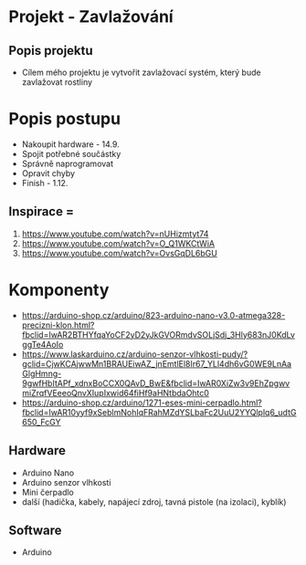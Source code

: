 # Projekt - Zavlažování

## Popis projektu
- Cílem mého projektu je vytvořit zavlažovací systém, který bude zavlažovat rostliny

# Popis postupu
- Nakoupit hardware - 14.9.
- Spojit potřebné součástky
- Správně naprogramovat
- Opravit chyby
- Finish - 1.12.

## Inspirace = 
1. https://www.youtube.com/watch?v=nUHizmtyt74  
2. https://www.youtube.com/watch?v=O_Q1WKCtWiA
3. https://www.youtube.com/watch?v=OvsGqDL6bGU

# Komponenty
- https://arduino-shop.cz/arduino/823-arduino-nano-v3.0-atmega328-precizni-klon.html?fbclid=IwAR2BTHYfqaYoCF2yD2yJkGVORmdvSOLjSdj_3Hly683nJ0KdLvggTe4AoIo
- https://www.laskarduino.cz/arduino-senzor-vlhkosti-pudy/?gclid=CjwKCAjwwMn1BRAUEiwAZ_jnEmtlEl8Ir67_YLl4dh6vG0WE9LnAaGlgHmng-9gwfHbItAPf_xdnxBoCCX0QAvD_BwE&fbclid=IwAR0XiZw3v9EhZpgwvmiZrqfVEeeoQnvXIupIxwid64fiHf9aHNtbdaOhtc0
- https://arduino-shop.cz/arduino/1271-eses-mini-cerpadlo.html?fbclid=IwAR10yyf9xSeblmNohIqFRahMZdYSLbaFc2UuU2YYQlplq6_udtG650_FcGY

## Hardware
- Arduino Nano
- Arduino senzor vlhkosti
- Mini čerpadlo
- další (hadička, kabely, napájecí zdroj, tavná pistole (na izolaci), kyblík)

## Software
- Arduino
